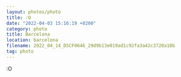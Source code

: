```yaml
---
layout: photos/photo
title: :O
date: "2022-04-03 15:16:19 +0200"
category: photo
title: Barcelona
location: barcelona
filename: 2022_04_14_DSCF0646_29d9b13e019ad1c92fa3a42c3720a18b
tag: photo
---
```


:O
